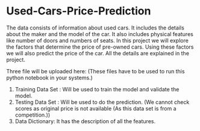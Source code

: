 # Used-Cars-Price-Prediction

The data consists of information about used cars. It includes the details about the maker and the model of the car. It also includes physical features like number of doors and numbers of seats. In this project we will explore the factors that determine the price of pre-owned cars. Using these factors we will also predict the price of the car. All the details are explained in the project. 

Three file will be uploaded here:
(These files have to be used to run this python notebook in your systems.)

1) Training Data Set : Will be used to train the model and validate the model.
2) Testing Data Set :  Will be used to do the prediction. (We cannot check scores as original price is not available (As this data set is from a competition.))
3) Data Dictionary: It has the description of all the features.
